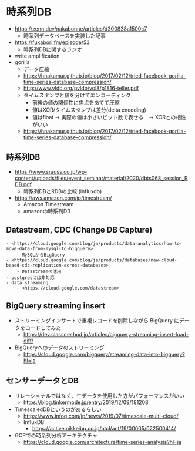 # 時系列DB

- <https://zenn.dev/nakabonne/articles/d300838a1500c7>
    - 時系列データベースを実装した記事
- <https://fukabori.fm/episode/53>
    - 時系列DBに関するラジオ
- write amplification
- gorilla
    - データ圧縮
    - <https://hnakamur.github.io/blog/2017/02/12/tried-facebook-gorilla-time-series-database-compression/>
    - <http://www.vldb.org/pvldb/vol8/p1816-teller.pdf>
    - タイムスタンプと値を分けてエンコーディング
        - 前後の値の関係性に焦点をあてて圧縮
        - 値はXOR/タイムスタンプは差分(delta encoding)
        - 値はfloat -> 実際の値は小さいビット数で表せる　-> XORとの相性がいい
    - <https://hnakamur.github.io/blog/2017/02/12/tried-facebook-gorilla-time-series-database-compression/>

## 時系列DB

- <https://www.sraoss.co.jp/wp-content/uploads/files/event_seminar/material/2020/dbts068_session_RDB.pdf>
    - 時系列DBとRDBの比較 (influxdb)
- <https://aws.amazon.com/jp/timestream/>
    - Amazon Timestream
    - amazonの時系列DB

## Datastream, CDC (Change DB Capture)
    - <https://cloud.google.com/blog/ja/products/data-analytics/how-to-move-data-from-mysql-to-bigquery>
        - MySQLからBigQuery
    - <https://cloud.google.com/blog/ja/products/databases/new-cloud-based-cdc-replication-across-databases>
        - Datastreamの活用
    - postgresには非対応
    - data streaming
        - <https://cloud.google.com/datastream>


## BigQuery streaming insert

- ストリーミングインサートで重複レコードを削除しながら BigQuery にデータをロードしてみた
    - <https://dev.classmethod.jp/articles/bigquery-streaming-insert-load-diff/>
- BigQueryへのデータのストリーミング
    - <https://cloud.google.com/bigquery/streaming-data-into-bigquery?hl=ja>

## センサーデータとDB

- リレーショナルではなく、生データを使用した方がパフォーマンスがいい
    - <https://blog.tinkermode.jp/entry/2019/12/09/181208>
- TimescaledDBというのがあるらしい
    - <https://www.infoq.com/jp/news/2019/07/timescale-multi-cloud/>
    - InfluxDB
        - <https://active.nikkeibp.co.jp/atcl/act/19/00005/022500414/>
- GCPでの時系列分析アーキテクチャ
    - <https://cloud.google.com/architecture/time-series-analysis?hl=ja>

